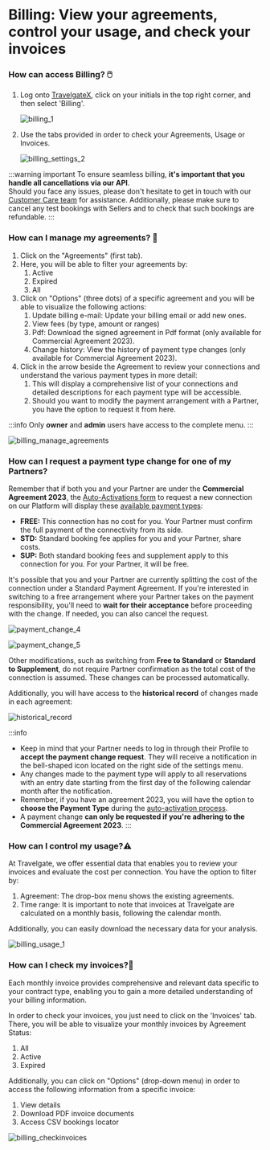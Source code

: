 ﻿---
sidebar_position: 1
---

# Billing: View your agreements, control your usage, and check your invoices 

### How can access Billing? 🖱️

1. Log onto [TravelgateX](https://www.travelgatex.com/), click on your initials in the top right corner, and then select 'Billing'.

	![billing_1](https://storage.travelgate.com/kbase/billing_1.jpg)
1. Use the tabs provided in order to check your Agreements, Usage or Invoices.

	![billing_settings_2](https://storage.travelgate.com/kbase/billing_settings_2.jpg)

:::warning important
To ensure seamless billing, **it's important that you handle all cancellations via our API**.  
Should you face any issues, please don't hesitate to get in touch with our [Customer Care team](https://app.travelgatex.com/tickets) for assistance. Additionally, please make sure to cancel any test bookings with Sellers and to check that such bookings are refundable.
:::

### How can I manage my agreements? 📑

1. Click on the "Agreements" (first tab).
1. Here, you will be able to filter your agreements by:	
	1. Active
	1. Expired
	1. All
1. Click on "Options" (three dots) of a specific agreement and you will be able to visualize the following actions:
	1. Update billing e-mail: Update your billing email or add new ones.
	1. View fees (by type, amount or ranges)
	1.  Pdf: Download the signed agreement in Pdf format (only available for Commercial Agreement 2023).
	1. Change history: View the history of payment type changes (only available for Commercial Agreement 2023).
2. Click in the arrow beside the Agreement to review your connections and understand the various payment types in more detail:
   1. This will display a comprehensive list of your connections and detailed descriptions for each payment type will be accessible.
   2. Should you want to modify the payment arrangement with a Partner, you have the option to request it from here.

:::info
Only **owner** and **admin** users have access to the complete menu.
:::

![billing_manage_agreements](https://storage.travelgate.com/kbase/billing_manage_agreements_3.jpg)


### How can I request a payment type change for one of my Partners?

Remember that if both you and your Partner are under the **Commercial Agreement 2023**, the [Auto-Activations form](/kb/connections/my-connections/guick-guide-to-auto-activations/) to request a new connection on our Platform will display these [available payment types](/account-settings/billing/billing-payment-types):

- **FREE:** This connection has no cost for you. Your Partner must confirm the full payment of the connectivity from its side.
- **STD:** Standard booking fee applies for you and your Partner, share costs.
- **SUP:** Both standard booking fees and supplement apply to this connection for you. For your Partner, it will be free.

It's possible that you and your Partner are currently splitting the cost of the connection under a Standard Payment Agreement. If you're interested in switching to a free arrangement where your Partner takes on the payment responsibility, you'll need to **wait for their acceptance** before proceeding with the change. If needed, you can also cancel the request.

![payment_change_4](https://storage.travelgate.com/kbase/billing_payment_change_4.jpg)

![payment_change_5](https://storage.travelgate.com/kbase/billing_payment_change_5.jpg)

Other modifications, such as switching from **Free to Standard** or **Standard to Supplement**, do not require Partner confirmation as the total cost of the connection is assumed. These changes can be processed automatically.

Additionally, you will have access to the **historical record** of changes made in each agreement:

![historical_record](https://storage.travelgate.com/kbase/billing_historical_record_6.jpg)

:::info
- Keep in mind that your Partner needs to log in through their Profile to **accept the payment change request**. They will receive a notification in the bell-shaped icon located on the right side of the settings menu.
- Any changes made to the payment type will apply to all reservations with an entry date starting from the first day of the following calendar month after the notification.
- Remember, if you have an agreement 2023, you will have the option to **choose the Payment Type** during the [auto-activation process](/kb/connections/my-connections/guick-guide-to-auto-activations).
- A payment change **can only be requested if you're adhering to the Commercial Agreement 2023**.
:::

### How can I control my usage?⚠️

At Travelgate, we offer essential data that enables you to review your invoices and evaluate the cost per connection. You have the option to filter by:

1. Agreement: The drop-box menu shows the existing agreements. 
1. Time range: It is important to note that invoices at Travelgate are calculated on a monthly basis, following the calendar month.

Additionally, you can easily download the necessary data for your analysis.

![billing_usage_1](https://storage.travelgate.com/kbase/billing_usage_1.jpg)

### How can I check my invoices?🔎
Each monthly invoice provides comprehensive and relevant data specific to your contract type, enabling you to gain a more detailed understanding of your billing information.

In order to check your invoices, you just need to click on the 'Invoices' tab. There, you will be able to visualize your monthly invoices by Agreement Status:

1. All 
1. Active 
1. Expired
   
Additionally, you can click on "Options" (drop-down menu) in order to access the following information from a specific invoice:

1. View details
1. Download PDF invoice documents
1. Access CSV bookings locator

![billing_checkinvoices](https://storage.travelgate.com/kbase/billing_checkinvoices.jpg)

